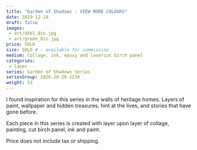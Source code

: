```yaml
---
title: "Garden of Shadows - VIEW MORE COLOURS"
date: 2019-12-10
draft: false
images:
 - art/dkbl_8in.jpg
 - art/green_8in.jpg
price: SOLD
size: SOLD # - available for commission
medium: Collage, ink, epoxy and lasercut birch panel
categories:
 - laser
series: Garden of Shadows Series
seriesGroup: 2020-20-20-1234
weight: 53
---
```


I found inspiration for this series in the walls of heritage homes. Layers of paint, wallpaper and hidden treasures, hint at the lives, and stories that have gone before.

Each piece in this series is created with layer upon layer of collage, painting, cut birch panel, ink and paint.

Price does not include tax or shipping.
